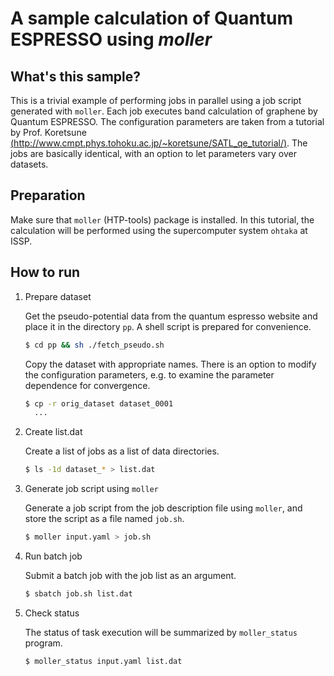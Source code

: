 # A sample calculation of Quantum ESPRESSO using *moller*

## What's this sample?

This is a trivial example of performing jobs in parallel using a job script generated with `moller`.
Each job executes band calculation of graphene by Quantum ESPRESSO. 
The configuration parameters are taken from a tutorial by Prof. Koretsune
[(http://www.cmpt.phys.tohoku.ac.jp/~koretsune/SATL_qe_tutorial/)](http://www.cmpt.phys.tohoku.ac.jp/~koretsune/SATL_qe_tutorial/).
The jobs are basically identical, with an option to let parameters vary over datasets.

## Preparation

Make sure that `moller` (HTP-tools) package is installed.
In this tutorial, the calculation will be performed using the supercomputer system `ohtaka` at ISSP.

## How to run

1. Prepare dataset

    Get the pseudo-potential data from the quantum espresso website and place it in the directory `pp`. A shell script is prepared for convenience.

    ```bash
    $ cd pp && sh ./fetch_pseudo.sh
    ```

    Copy the dataset with appropriate names. There is an option to modify the configuration parameters, e.g. to examine the parameter dependence for convergence.

    ```bash
    $ cp -r orig_dataset dataset_0001
      ...
    ```

2. Create list.dat

    Create a list of jobs as a list of data directories.

    ```bash
    $ ls -1d dataset_* > list.dat
    ```

3. Generate job script using `moller`

    Generate a job script from the job description file using `moller`, and store the script as a file named `job.sh`.

    ```bash
    $ moller input.yaml > job.sh
    ```

4. Run batch job

    Submit a batch job with the job list as an argument.

    ```bash
    $ sbatch job.sh list.dat
    ```

5. Check status

    The status of task execution will be summarized by `moller_status` program.

    ```bash
    $ moller_status input.yaml list.dat
    ```

